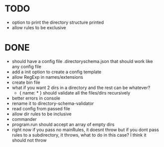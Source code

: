 
# TODO
- option to print the directory structure printed
- allow rules to be exclusive

# DONE
- should have a config file .directoryschema.json that
  should work like any config file
- add a init option to create a config template
- allow RegExp in names/extensions
- create bin file
- what if you want 2 dirs in a directory and the rest can be whatever?
  - { name: * } should validate all the files/dirs recursively
- better errors in console
- rename it to directory-schema-validator
- read config from passed file
- allow dir rules to be inclusive
- commander
- program.run should accept an array of empty dirs
- right now if you pass no mainRules, it doesnt throw
  but if you dont pass rules to a subdirectory,
  it throws, what to do in this case?
  I think it should not throw
